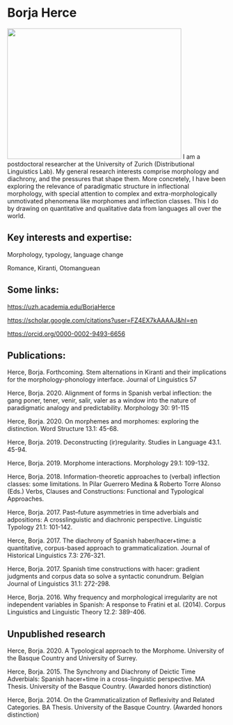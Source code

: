 # Borja Herce
<img src="https://user-images.githubusercontent.com/75388402/100922218-eb98ab80-34dd-11eb-86bf-f5dfc9873fb3.jpg" width="400" height="300"/>
I am a postdoctoral researcher at the University of Zurich (Distributional Linguistics Lab). My general research interests comprise morphology and diachrony, and the pressures that shape them. More concretely, I have been exploring the relevance of paradigmatic structure in inflectional morphology, with special attention to complex and extra-morphologically unmotivated phenomena like morphomes and inflection classes. This I do by drawing on quantitative and qualitative data from languages all over the world.



## Key interests and expertise:

Morphology, typology, language change

Romance, Kiranti, Otomanguean



## Some links:

https://uzh.academia.edu/BorjaHerce

https://scholar.google.com/citations?user=FZ4EX7kAAAAJ&hl=en

https://orcid.org/0000-0002-9493-6656




## Publications:

Herce, Borja. Forthcoming. Stem alternations in Kiranti and their implications for the morphology-phonology interface. Journal of Linguistics 57

Herce, Borja. 2020.	Alignment of forms in Spanish verbal inflection: the gang poner, tener, venir, salir, valer as a window into the nature of paradigmatic analogy and predictability. Morphology 30: 91-115

Herce, Borja. 2020.	On morphemes and morphomes: exploring the distinction. Word Structure 13.1: 45-68.

Herce, Borja. 2019.	Deconstructing (ir)regularity. Studies in Language 43.1. 45-94.

Herce, Borja. 2019. Morphome interactions. Morphology 29.1: 109-132.

Herce, Borja. 2018.	Information-theoretic approaches to (verbal) inflection classes: some limitations. In Pilar Guerrero Medina & Roberto Torre Alonso (Eds.) Verbs, Clauses and Constructions: Functional and Typological Approaches.

Herce, Borja. 2017.	Past–future asymmetries in time adverbials and adpositions: A crosslinguistic and diachronic perspective. Linguistic Typology 21.1: 101-142.

Herce, Borja. 2017.	The diachrony of Spanish haber/hacer+time: a quantitative, corpus-based approach to grammaticalization. Journal of Historical Linguistics 7.3: 276-321.

Herce, Borja. 2017.	Spanish time constructions with hacer: gradient judgments and corpus data so solve a syntactic conundrum. Belgian Journal of Linguistics 31.1: 272-298.

Herce, Borja. 2016.	Why frequency and morphological irregularity are not independent variables in Spanish: A response to Fratini et al. (2014). Corpus Linguistics and Linguistic Theory 12.2: 389-406.


## Unpublished research

Herce, Borja. 2020. A Typological approach to the Morphome. University of the Basque Country and University of Surrey.

Herce, Borja. 2015. The Synchrony and Diachrony of Deictic Time Adverbials: Spanish hacer+time in a cross-linguistic perspective. MA Thesis. University of the Basque Country. (Awarded honors distinction)

Herce, Borja. 2014.	On the Grammaticalization of Reflexivity and Related Categories. BA Thesis. University of the Basque Country. (Awarded honors distinction) 

